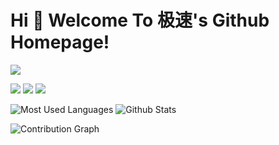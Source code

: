 # Hi 🎉 Welcome To 极速's Github Homepage!

<img src="https://readme-typing-svg.herokuapp.com/?lines=Hello,%20Visitor!;Welcome%20To%20My%20Github%20Homepage!&font=Roboto" />  
<!-- <p>You are my  <img src="https://profile-counter.glitch.me/all-smile/count.svg" alt="Visitor Statistics"/> visitor, Thank you 👏👏</p> -->

<p>
<img src="https://img.shields.io/static/v1?label=Program&message=Android&color=blue"/>  
<a href="https://juejin.cn/user/3720403075742942"><img src="https://img.shields.io/static/v1?label=Blog&message=JueJin&color=red"/></a>  
<img src="https://visitor-badge.glitch.me/badge?page_id=https://github.com/smart24&right_color=red" />  
</p>

![Most Used Languages](https://github-readme-stats.vercel.app/api/top-langs/?username=smart24&theme=light)
![Github Stats](https://github-readme-stats.vercel.app/api?username=smart24&show_icons=true&theme=light&count_private=true)  
<!-- ![Jue Jin Statistics](https://stats.justsong.cn/api/juejin?id=3720403075742942&theme=light)   -->
![Contribution Graph](https://activity-graph.herokuapp.com/graph?username=smart24&theme=github)  

<!--
**smart24/smart24** is a ✨ _special_ ✨ repository because its `README.md` (this file) appears on your GitHub profile.

Here are some ideas to get you started:

- 🔭 I’m currently working on ...
- 🌱 I’m currently learning ...
- 👯 I’m looking to collaborate on ...
- 🤔 I’m looking for help with ...
- 💬 Ask me about ...
- 📫 How to reach me: ...
- 😄 Pronouns: ...
- ⚡ Fun fact: ...
-->
